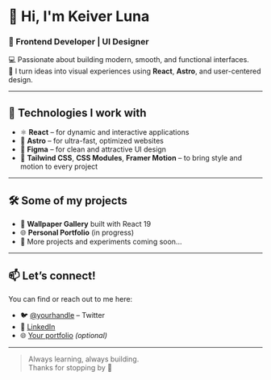# 👋 Hi, I'm Keiver Luna

### 🧠 Frontend Developer | UI Designer  
💻 Passionate about building modern, smooth, and functional interfaces.  
🎨 I turn ideas into visual experiences using **React**, **Astro**, and user-centered design.

---

## 🚀 Technologies I work with
- ⚛️ **React** – for dynamic and interactive applications  
- 🌌 **Astro** – for ultra-fast, optimized websites  
- 🎨 **Figma** – for clean and attractive UI design  
- 💅 **Tailwind CSS**, **CSS Modules**, **Framer Motion** – to bring style and motion to every project

---

## 🛠️ Some of my projects
- 🎨 **Wallpaper Gallery** built with React 19  
- 🌐 **Personal Portfolio** (in progress)  
- 🧪 More projects and experiments coming soon...

---

## 📫 Let’s connect!
You can find or reach out to me here:
- 🐦 [@yourhandle](https://twitter.com/yourhandle) – Twitter  
- 💼 [LinkedIn](https://linkedin.com/in/yourhandle)  
- 🌐 [Your portfolio](https://yourportfolio.com) *(optional)*

---

> Always learning, always building.  
Thanks for stopping by 🙌
